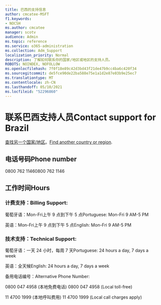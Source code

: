 ```yaml
---
title: 巴西的支持信息
author: cmcatee-MSFT
f1.keywords:
- NOCSH
ms.author: cmcatee
manager: scotv
audience: Admin
ms.topic: reference
ms.service: o365-administration
ms.collection: Adm_Support
localization_priority: Normal
description: 了解如何联系你的国家/地区或地区的支持人员。
ROBOTS: NOINDEX, NOFOLLOW
ms.openlocfilehash: 7f0f18e89c42d3bd43f21de47b9cc4ba6c420f34
ms.sourcegitcommit: de5fce90de22ba588e75e1a1d2e87e03b9e25ec7
ms.translationtype: MT
ms.contentlocale: zh-CN
ms.lasthandoff: 05/10/2021
ms.locfileid: "52296860"
---
```

# <a name="contact-support-for-brazil"></a><span data-ttu-id="93f04-103">联系巴西支持人员</span><span class="sxs-lookup"><span data-stu-id="93f04-103">Contact support for Brazil</span></span>

<span data-ttu-id="93f04-104">[查找另一个国家/地区](../../business-video/get-help-support.md)。</span><span class="sxs-lookup"><span data-stu-id="93f04-104">[Find another country or region](../../business-video/get-help-support.md).</span></span>

## <a name="phone-number"></a><span data-ttu-id="93f04-105">电话号码</span><span class="sxs-lookup"><span data-stu-id="93f04-105">Phone number</span></span>
<span data-ttu-id="93f04-106">0800 762 1146</span><span class="sxs-lookup"><span data-stu-id="93f04-106">0800 762 1146</span></span>

## <a name="hours"></a><span data-ttu-id="93f04-107">工作时间</span><span class="sxs-lookup"><span data-stu-id="93f04-107">Hours</span></span>
### <a name="billing-support"></a><span data-ttu-id="93f04-108">计费支持：</span><span class="sxs-lookup"><span data-stu-id="93f04-108">Billing Support:</span></span>

<span data-ttu-id="93f04-109">葡萄牙语：Mon-Fri上午 9 点到下午 5 点</span><span class="sxs-lookup"><span data-stu-id="93f04-109">Portuguese: Mon-Fri 9 AM-5 PM</span></span>

<span data-ttu-id="93f04-110">英语：Mon-Fri上午 9 点到下午 5 点</span><span class="sxs-lookup"><span data-stu-id="93f04-110">English: Mon-Fri 9 AM-5 PM</span></span>

### <a name="technical-support"></a><span data-ttu-id="93f04-111">技术支持：</span><span class="sxs-lookup"><span data-stu-id="93f04-111">Technical Support:</span></span>

<span data-ttu-id="93f04-112">葡萄牙语：一天 24 小时，每周 7 天</span><span class="sxs-lookup"><span data-stu-id="93f04-112">Portuguese: 24 hours a day, 7 days a week</span></span>

<span data-ttu-id="93f04-113">英语：全天候</span><span class="sxs-lookup"><span data-stu-id="93f04-113">English: 24 hours a day, 7 days a week</span></span>

<span data-ttu-id="93f04-114">备用电话编号：</span><span class="sxs-lookup"><span data-stu-id="93f04-114">Alternative Phone Number:</span></span>

<span data-ttu-id="93f04-115">0800 047 4958 (本地免费电话) </span><span class="sxs-lookup"><span data-stu-id="93f04-115">0800 047 4958 (Local toll-free)</span></span>

<span data-ttu-id="93f04-116">11 4700 1999 (本地呼叫费用) </span><span class="sxs-lookup"><span data-stu-id="93f04-116">11 4700 1999 (Local call charges apply)</span></span>
